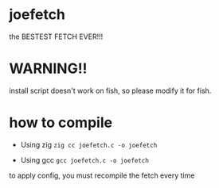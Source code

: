 # joefetch
the BESTEST FETCH EVER!!!

# WARNING!!
install script doesn't work on fish, so please modify it for fish.

# how to compile

- Using zig
`zig cc joefetch.c -o joefetch`

- Using gcc
`gcc joefetch.c -o joefetch`

to apply config, you must recompile the fetch every time

